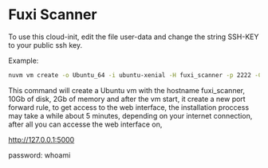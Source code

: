 # Fuxi Scanner

To use this cloud-init, edit the file user-data and change the string SSH-KEY to your public ssh key.

Example:

```bash 
nuvm vm create -o Ubuntu_64 -i ubuntu-xenial -H fuxi_scanner -p 2222 -C fuxi-scanner -d 10 -m 2048
```

This command will create a Ubuntu vm with the hostname fuxi_scanner, 10Gb of disk, 2Gb of memory and after the vm start, it create a new port forward rule, to get access to the web interface, the installation proccess may take a while about 5 minutes, depending on your internet connection, after all you can accesse the web interface on,

http://127.0.0.1:5000

password: whoami

